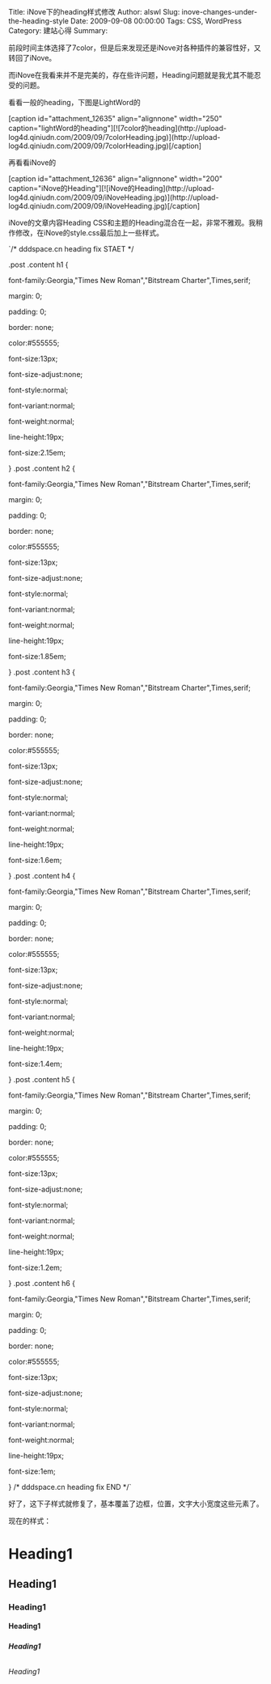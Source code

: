 Title: iNove下的heading样式修改
Author: alswl
Slug: inove-changes-under-the-heading-style
Date: 2009-09-08 00:00:00
Tags: CSS, WordPress
Category: 建站心得
Summary: 

前段时间主体选择了7color，但是后来发现还是iNove对各种插件的兼容性好，又转回了iNove。

而iNove在我看来并不是完美的，存在些许问题，Heading问题就是我尤其不能忍受的问题。

看看一般的heading，下图是LightWord的

[caption id="attachment_12635" align="alignnone" width="250"
caption="lightWord的heading"][![7color的heading](http://upload-
log4d.qiniudn.com/2009/09/7colorHeading.jpg)](http://upload-
log4d.qiniudn.com/2009/09/7colorHeading.jpg)[/caption]

再看看iNove的

[caption id="attachment_12636" align="alignnone" width="200"
caption="iNove的Heading"][![iNove的Heading](http://upload-
log4d.qiniudn.com/2009/09/iNoveHeading.jpg)](http://upload-
log4d.qiniudn.com/2009/09/iNoveHeading.jpg)[/caption]

iNove的文章内容Heading CSS和主题的Heading混合在一起，非常不雅观。我稍作修改，在iNove的style.css最后加上一些样式。

`/* dddspace.cn heading fix STAET */

.post .content h1 {

font-family:Georgia,"Times New Roman","Bitstream Charter",Times,serif;

margin: 0;

padding: 0;

border: none;

color:#555555;

font-size:13px;

font-size-adjust:none;

font-style:normal;

font-variant:normal;

font-weight:normal;

line-height:19px;

font-size:2.15em;

} .post .content h2 {

font-family:Georgia,"Times New Roman","Bitstream Charter",Times,serif;

margin: 0;

padding: 0;

border: none;

color:#555555;

font-size:13px;

font-size-adjust:none;

font-style:normal;

font-variant:normal;

font-weight:normal;

line-height:19px;

font-size:1.85em;

} .post .content h3 {

font-family:Georgia,"Times New Roman","Bitstream Charter",Times,serif;

margin: 0;

padding: 0;

border: none;

color:#555555;

font-size:13px;

font-size-adjust:none;

font-style:normal;

font-variant:normal;

font-weight:normal;

line-height:19px;

font-size:1.6em;

} .post .content h4 {

font-family:Georgia,"Times New Roman","Bitstream Charter",Times,serif;

margin: 0;

padding: 0;

border: none;

color:#555555;

font-size:13px;

font-size-adjust:none;

font-style:normal;

font-variant:normal;

font-weight:normal;

line-height:19px;

font-size:1.4em;

} .post .content h5 {

font-family:Georgia,"Times New Roman","Bitstream Charter",Times,serif;

margin: 0;

padding: 0;

border: none;

color:#555555;

font-size:13px;

font-size-adjust:none;

font-style:normal;

font-variant:normal;

font-weight:normal;

line-height:19px;

font-size:1.2em;

} .post .content h6 {

font-family:Georgia,"Times New Roman","Bitstream Charter",Times,serif;

margin: 0;

padding: 0;

border: none;

color:#555555;

font-size:13px;

font-size-adjust:none;

font-style:normal;

font-variant:normal;

font-weight:normal;

line-height:19px;

font-size:1em;

} /* dddspace.cn heading fix END */`

好了，这下子样式就修复了，基本覆盖了边框，位置，文字大小宽度这些元素了。

现在的样式：

# <h1>Heading1</h1>

## <h2>Heading1</h2>

### <h3>Heading1</h3>

#### <h4>Heading1</h4>

##### <h5>Heading1</h5>

###### <h6>Heading1</h6>

